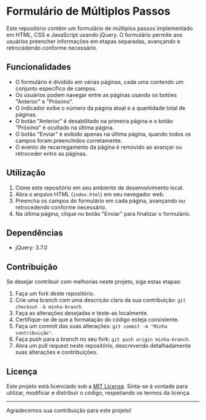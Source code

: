 # Formulário de Múltiplos Passos

Este repositório contém um formulário de múltiplos passos implementado em HTML, CSS e JavaScript usando jQuery. O formulário permite aos usuários preencher informações em etapas separadas, avançando e retrocedendo conforme necessário. 

## Funcionalidades

- O formulário é dividido em várias páginas, cada uma contendo um conjunto específico de campos.
- Os usuários podem navegar entre as páginas usando os botões "Anterior" e "Próximo".
- O indicador exibe o número da página atual e a quantidade total de páginas.
- O botão "Anterior" é desabilitado na primeira página e o botão "Próximo" é ocultado na última página.
- O botão "Enviar" é exibido apenas na última página, quando todos os campos foram preenchidos corretamente.
- O evento de recarregamento da página é removido ao avançar ou retroceder entre as páginas.

## Utilização

1. Clone este repositório em seu ambiente de desenvolvimento local.
2. Abra o arquivo HTML (`index.html`) em seu navegador web.
3. Preencha os campos do formulário em cada página, avançando ou retrocedendo conforme necessário.
4. Na última página, clique no botão "Enviar" para finalizar o formulário.

## Dependências

- jQuery: 3.7.0

## Contribuição

Se desejar contribuir com melhorias neste projeto, siga estas etapas:

1. Faça um fork deste repositório.
2. Crie uma branch com uma descrição clara da sua contribuição: `git checkout -b minha-branch`.
3. Faça as alterações desejadas e teste-as localmente.
4. Certifique-se de que a formatação do código esteja consistente.
5. Faça um commit das suas alterações: `git commit -m "Minha contribuição"`.
6. Faça push para a branch no seu fork: `git push origin minha-branch`.
7. Abra um pull request neste repositório, descrevendo detalhadamente suas alterações e contribuições.

## Licença

Este projeto está licenciado sob a [MIT License](LICENSE). Sinta-se à vontade para utilizar, modificar e distribuir o código, respeitando os termos da licença.

---
Agradecemos sua contribuição para este projeto!
